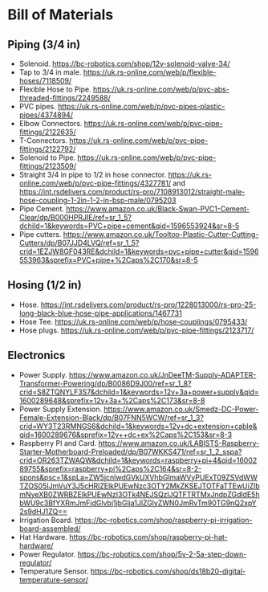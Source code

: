 # Bill of Materials

## Piping (3/4 in)
- Solenoid. https://bc-robotics.com/shop/12v-solenoid-valve-34/
- Tap to 3/4 in male. https://uk.rs-online.com/web/p/flexible-hoses/7118509/
- Flexible Hose to Pipe. https://uk.rs-online.com/web/p/pvc-abs-threaded-fittings/2249588/
- PVC pipes. https://uk.rs-online.com/web/p/pvc-pipes-plastic-pipes/4374894/
- Elbow Connectors. https://uk.rs-online.com/web/p/pvc-pipe-fittings/2122635/
- T-Connectors. https://uk.rs-online.com/web/p/pvc-pipe-fittings/2122792/
- Solenoid to Pipe. https://uk.rs-online.com/web/p/pvc-pipe-fittings/2123509/
- Straight 3/4 in pipe to 1/2 in hose connector. https://uk.rs-online.com/web/p/pvc-pipe-fittings/4327781/ and https://int.rsdelivers.com/product/rs-pro/7108913012/straight-male-hose-coupling-1-2in-1-2-in-bsp-male/0795203
- Pipe Cement. https://www.amazon.co.uk/Black-Swan-PVC1-Cement-Clear/dp/B000HPRJIE/ref=sr_1_5?dchild=1&keywords=PVC+pipe+cement&qid=1596553924&sr=8-5
- Pipe cutters. https://www.amazon.co.uk/Tooltoo-Plastic-Cutter-Cutting-Cutters/dp/B07JJD4LVQ/ref=sr_1_5?crid=1EZJW8GF043RE&dchild=1&keywords=pvc+pipe+cutter&qid=1596553963&sprefix=PVC+pipe+%2Caps%2C170&sr=8-5

## Hosing (1/2 in)
- Hose. https://int.rsdelivers.com/product/rs-pro/1228013000/rs-pro-25-long-black-blue-hose-pipe-applications/1467731
- Hose Tee. https://uk.rs-online.com/web/p/hose-couplings/0795433/
- Hose plugs. https://uk.rs-online.com/web/p/pvc-pipe-fittings/2123717/

## Electronics
- Power Supply. https://www.amazon.co.uk/JnDeeTM-Supply-ADAPTER-Transformer-Powering/dp/B0086D9J00/ref=sr_1_8?crid=S8ZTQNYLF3S7&dchild=1&keywords=12v+3a+power+supply&qid=1600289648&sprefix=12v+3a+%2Caps%2C173&sr=8-8
- Power Supply Extension. https://www.amazon.co.uk/Smedz-DC-Power-Female-Extension-Black/dp/B07FNN5WCW/ref=sr_1_3?crid=WY3T23RMNGS6&dchild=1&keywords=12v+dc+extension+cable&qid=1600289676&sprefix=12v++dc+ex%2Caps%2C153&sr=8-3
- Raspberry PI and Card. https://www.amazon.co.uk/LABISTS-Raspberry-Starter-Motherboard-Preloaded/dp/B07WKKS471/ref=sr_1_2_sspa?crid=OR263TZWAQW&dchild=1&keywords=raspberry+pi+4&qid=1600289755&sprefix=raspberry+pi%2Caps%2C164&sr=8-2-spons&psc=1&spLa=ZW5jcnlwdGVkUXVhbGlmaWVyPUExT09ZSVdWWTZOS05IJmVuY3J5cHRlZElkPUEwNzc3OTY2MkZKSEJTOTFaTTEwUiZlbmNyeXB0ZWRBZElkPUEwNzI3OTk4NEJSQzlJQTFTRTMxJndpZGdldE5hbWU9c3BfYXRmJmFjdGlvbj1jbGlja1JlZGlyZWN0JmRvTm90TG9nQ2xpY2s9dHJ1ZQ==
- Irrigation Board. https://bc-robotics.com/shop/raspberry-pi-irrigation-board-assembled/
- Hat Hardware. https://bc-robotics.com/shop/raspberry-pi-hat-hardware/
- Power Regulator. https://bc-robotics.com/shop/5v-2-5a-step-down-regulator/
- Temperature Sensor. https://bc-robotics.com/shop/ds18b20-digital-temperature-sensor/




